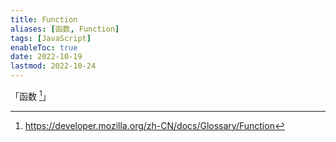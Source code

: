```yaml
---
title: Function
aliases: [函数, Function]
tags: [JavaScript]
enableToc: true
date: 2022-10-19
lastmod: 2022-10-24
---
```


「函数 [^1]」

[^1]: <https://developer.mozilla.org/zh-CN/docs/Glossary/Function>
